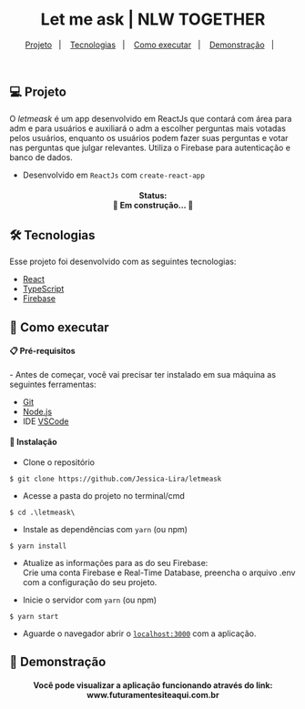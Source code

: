 <h1 align="center">
   Let me ask | NLW TOGETHER
</h1>

<p align="center">
  <a href="#-projeto">Projeto</a>&nbsp;&nbsp;&nbsp;|&nbsp;&nbsp;&nbsp;
  <a href="#-tecnologias">Tecnologias</a>&nbsp;&nbsp;&nbsp;|&nbsp;&nbsp;&nbsp;
  <a href="#-como-executar">Como executar</a>&nbsp;&nbsp;&nbsp;|&nbsp;&nbsp;&nbsp;
  <a href="#-demonstração">Demonstração</a>&nbsp;&nbsp;&nbsp;|&nbsp;&nbsp;&nbsp;
</p>

<br>

## 💻 Projeto

O <em>letmeask</em> é um app desenvolvido em ReactJs que contará com área para adm e para usuários e auxiliará o adm a escolher perguntas mais votadas pelos usuários, enquanto os usuários podem fazer suas perguntas e votar nas perguntas que julgar relevantes. Utiliza o Firebase para autenticação e banco de dados.
- Desenvolvido em `ReactJs` com `create-react-app`

<h4 align="center"> 
	Status: <br>
	🚧  Em construção...  🚧
</h4>

## 🛠️ Tecnologias 

Esse projeto foi desenvolvido com as seguintes tecnologias:

- [React](https://reactjs.org)
- [TypeScript](https://www.typescriptlang.org/)
- [Firebase](https://firebase.google.com/?hl=pt)


## 🚀 Como executar 

<h4> 📋 Pré-requisitos </h4>
- Antes de começar, você vai precisar ter instalado em sua máquina as seguintes ferramentas:

- [Git](https://git-scm.com)
- [Node.js](https://nodejs.org/en/)
- IDE [VSCode](https://code.visualstudio.com/)


<h4> 🔧 Instalação </h4>

- Clone o repositório 
```
$ git clone https://github.com/Jessica-Lira/letmeask
```

- Acesse a pasta do projeto no terminal/cmd 
```
$ cd .\letmeask\
```

- Instale as dependências com `yarn` (ou npm)
```
$ yarn install
```

- Atualize as informações para as do seu Firebase: <br>
Crie uma conta Firebase e Real-Time Database, preencha o arquivo .env com a configuração do seu projeto.

- Inicie o servidor com `yarn` (ou npm)
```
$ yarn start
```

- Aguarde o navegador abrir o [`localhost:3000`](http://localhost:3000) com a aplicação.


## 🚀 Demonstração

<h4 align="center">
  Você pode visualizar a aplicação funcionando através do link: <br>
  www.futuramentesiteaqui.com.br
</h4>

